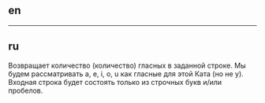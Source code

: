 ## en

---

## ru

Возвращает количество (количество) гласных в заданной строке.
Мы будем рассматривать a, e, i, o, u как гласные для этой Ката (но не y).
Входная строка будет состоять только из строчных букв и/или пробелов.
